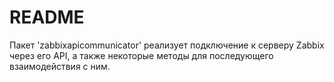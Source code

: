 # README

Пакет 'zabbixapicommunicator' реализует подключение к серверу Zabbix через его API, а также некоторые методы для последующего
взаимодействия с ним.
